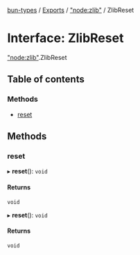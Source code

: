 [bun-types](https://oven-sh.github.io/bun-types/README.md) / [Exports](https://oven-sh.github.io/bun-types/modules.md) / ["node:zlib"](https://oven-sh.github.io/bun-types/modules/node_zlib_.md) / ZlibReset

# Interface: ZlibReset

["node:zlib"](https://oven-sh.github.io/bun-types/modules/node_zlib_.md).ZlibReset

## Table of contents

### Methods

- [reset](https://oven-sh.github.io/bun-types/interfaces/node_zlib_.ZlibReset.md#reset)

## Methods

### reset

▸ **reset**(): `void`

#### Returns

`void`

▸ **reset**(): `void`

#### Returns

`void`

